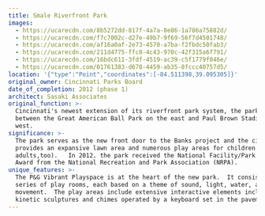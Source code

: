 ```yaml
---
title: Smale Riverfront Park
images:
  - https://ucarecdn.com/8b5272dd-817f-4a7a-8e86-1a786a75882d/
  - https://ucarecdn.com/f7c7002c-d27e-49b7-9f69-56f7d4501748/
  - https://ucarecdn.com/af16a0af-2e73-4570-a7ba-f2fbdc50fab3/
  - https://ucarecdn.com/211d4775-ffc8-4c43-970c-42f315a6f791/
  - https://ucarecdn.com/16bdc611-3fdf-4519-ac39-c5f1779f046e/
  - https://ucarecdn.com/01761383-d678-4459-ab35-8fccc40757d5/
location: '{"type":"Point","coordinates":[-84.511398,39.095305]}'
original_owner: Cincinnati Parks Board
date_of_completion: 2012 (phase 1)
architect: Sasaki Associates
original_function: >-
  Cincinnati's newest extension of its riverfront park system, the park extends
  between the Great American Ball Park on the east and Paul Brown Stadium to the
  west.
significance: >-
  The park serves as the new front door to the Banks project and the city.  It
  provides an expansive lawn area and numerous play areas for children (and some
  adults,too).   In 2012. the park received the National Facility/Park Design
  Award from the National Recreation and Park Association (NRPA).
unique_features: >-
  The P&G Vibrant Playspace is at the heart of the new park.  It consists of a
  series of play rooms, each based on a theme of sound, light, water, and
  movement.  The play areas include extensive interactive elements including
  kinetic sculptures and chimes operated by a keyboard set in the pavement.
---
```

